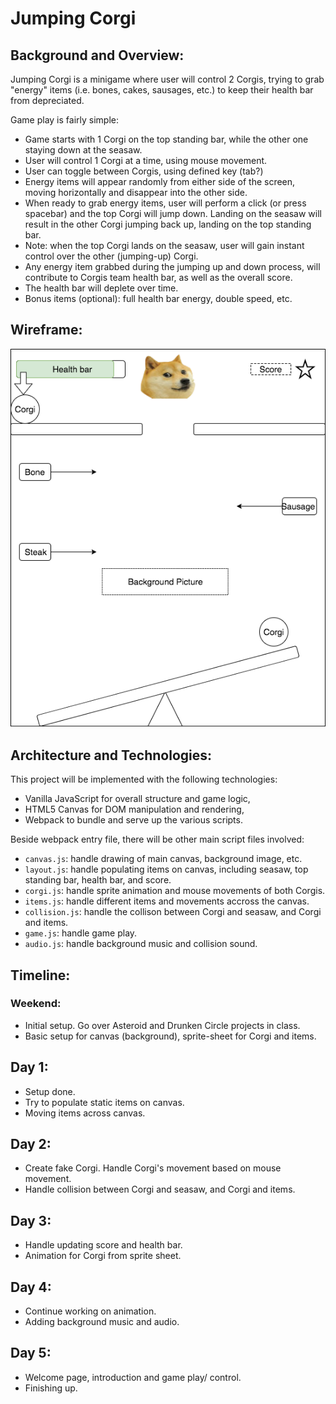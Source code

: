 # Jumping Corgi

## Background and Overview:

Jumping Corgi is a minigame where user will control 2 Corgis, trying to grab "energy" items (i.e. bones, cakes, sausages, etc.) to keep their health bar from depreciated.

Game play is fairly simple:

  * Game starts with 1 Corgi on the top standing bar, while the other one staying down at the seasaw.
  * User will control 1 Corgi at a time, using mouse movement.
  * User can toggle between Corgis, using defined key (tab?)
  * Energy items will appear randomly from either side of the screen, moving horizontally and disappear into the other side.
  * When ready to grab energy items, user will perform a click (or press spacebar) and the top Corgi will jump down. Landing on the seasaw will result in the other Corgi jumping back up, landing on the top standing bar.
  * Note: when the top Corgi lands on the seasaw, user will gain instant control over the other (jumping-up) Corgi.
  * Any energy item grabbed during the jumping up and down process, will contribute to Corgis team health bar, as well as the overall score.
  * The health bar will deplete over time.
  * Bonus items (optional): full health bar energy, double speed, etc.

## Wireframe:

  ![](https://github.com/trungvuh/Jumping-Corgi/raw/master/assets/Jumping%20Corgi%20Wireframe.png)

## Architecture and Technologies:

This project will be implemented with the following technologies:

  * Vanilla JavaScript for overall structure and game logic,
  * HTML5 Canvas for DOM manipulation and rendering,
  * Webpack to bundle and serve up the various scripts.

Beside webpack entry file, there will be other main script files involved:

  * `canvas.js`: handle drawing of main canvas, background image, etc.
  * `layout.js`: handle populating items on canvas, including seasaw, top standing bar, health bar, and score.
  * `corgi.js`: handle sprite animation and mouse movements of both Corgis.
  * `items.js`: handle different items and movements accross the canvas.
  * `collision.js`: handle the collison between Corgi and seasaw, and Corgi and items.
  * `game.js`: handle game play.
  * `audio.js`: handle background music and collision sound.

## Timeline:

### Weekend:

  * Initial setup. Go over Asteroid and Drunken Circle projects in class.
  * Basic setup for canvas (background), sprite-sheet for Corgi and items.

## Day 1:

  * Setup done.
  * Try to populate static items on canvas.
  * Moving items across canvas.

## Day 2:

  * Create fake Corgi. Handle Corgi's movement based on mouse movement.
  * Handle collision between Corgi and seasaw, and Corgi and items.

## Day 3:

  * Handle updating score and health bar.
  * Animation for Corgi from sprite sheet.

## Day 4:

  * Continue working on animation.
  * Adding background music and audio.

## Day 5:

  * Welcome page, introduction and game play/ control.
  * Finishing up.
